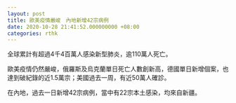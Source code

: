 ```yaml
---
layout: post
title: 歐美疫情嚴峻　內地新增42宗病例
date: 2020-10-28 21:41:52.000000000 +08:00
categories: rthk
---
```


全球累計有超過4千4百萬人感染新型肺炎，逾110萬人死亡。

歐美疫情仍然嚴峻，俄羅斯及烏克蘭單日死亡人數創新高，德國單日新增個案，也達到破紀錄的近1.5萬宗；美國過去一周，有近50萬人確診。

在內地，過去一日新增42宗病例，當中有22宗本土感染，均來自新疆。
